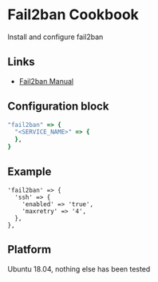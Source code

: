 # Fail2ban Cookbook

Install and configure fail2ban

## Links

* [Fail2ban Manual](http://www.fail2ban.org/wiki/index.php/Manual)


## Configuration block

```ruby
"fail2ban" => {
  "<SERVICE_NAME>" => {
  },
}
```


## Example

    'fail2ban' => {
      'ssh' => {
        'enabled' => 'true',
        'maxretry' => '4',
      },
    },


## Platform

Ubuntu 18.04, nothing else has been tested

